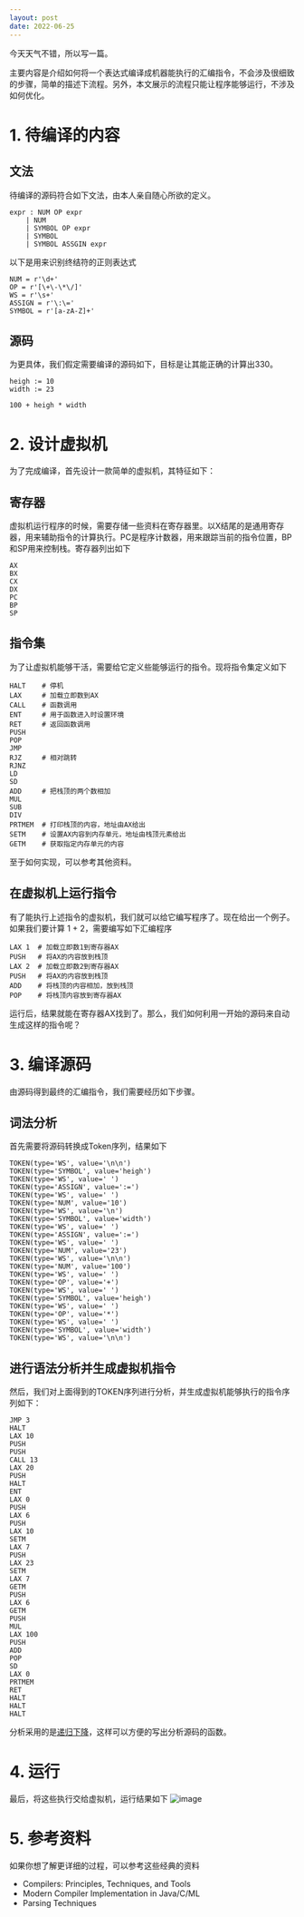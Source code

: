 ```yaml
---
layout: post
date: 2022-06-25
---
```


今天天气不错，所以写一篇。

主要内容是介绍如何将一个表达式编译成机器能执行的汇编指令，不会涉及很细致的步骤，简单的描述下流程。另外，本文展示的流程只能让程序能够运行，不涉及如何优化。


# 1. 待编译的内容

## 文法
待编译的源码符合如下文法，由本人亲自随心所欲的定义。
```
expr : NUM OP expr
    | NUM
    | SYMBOL OP expr
    | SYMBOL
    | SYMBOL ASSGIN expr
```
以下是用来识别终结符的正则表达式
```
NUM = r'\d+'
OP = r'[\+\-\*\/]'
WS = r'\s+'
ASSIGN = r'\:\='
SYMBOL = r'[a-zA-Z]+'
```
## 源码
为更具体，我们假定需要编译的源码如下，目标是让其能正确的计算出330。
```
heigh := 10
width := 23

100 + heigh * width
```

# 2. 设计虚拟机
为了完成编译，首先设计一款简单的虚拟机，其特征如下：

## 寄存器
虚拟机运行程序的时候，需要存储一些资料在寄存器里。以X结尾的是通用寄存器，用来辅助指令的计算执行。PC是程序计数器，用来跟踪当前的指令位置，BP和SP用来控制栈。寄存器列出如下
```
AX
BX
CX
DX
PC
BP
SP
```


## 指令集
为了让虚拟机能够干活，需要给它定义些能够运行的指令。现将指令集定义如下
```
HALT    # 停机
LAX     # 加载立即数到AX
CALL    # 函数调用
ENT     # 用于函数进入时设置环境
RET     # 返回函数调用
PUSH
POP
JMP
RJZ     # 相对跳转
RJNZ
LD
SD
ADD     # 把栈顶的两个数相加
MUL
SUB
DIV
PRTMEM  # 打印栈顶的内容，地址由AX给出
SETM    # 设置AX内容到内存单元，地址由栈顶元素给出
GETM    # 获取指定内存单元的内容
```
至于如何实现，可以参考其他资料。

## 在虚拟机上运行指令
有了能执行上述指令的虚拟机，我们就可以给它编写程序了。现在给出一个例子。如果我们要计算 1 + 2，需要编写如下汇编程序
```
LAX 1  # 加载立即数1到寄存器AX
PUSH   # 将AX的内容放到栈顶
LAX 2  # 加载立即数2到寄存器AX
PUSH   # 将AX的内容放到栈顶
ADD    # 将栈顶的内容相加，放到栈顶
POP    # 将栈顶内容放到寄存器AX
```
运行后，结果就能在寄存器AX找到了。那么，我们如何利用一开始的源码来自动生成这样的指令呢？


# 3. 编译源码
由源码得到最终的汇编指令，我们需要经历如下步骤。

## 词法分析
首先需要将源码转换成Token序列，结果如下
```
TOKEN(type='WS', value='\n\n')
TOKEN(type='SYMBOL', value='heigh')
TOKEN(type='WS', value=' ')
TOKEN(type='ASSIGN', value=':=')
TOKEN(type='WS', value=' ')
TOKEN(type='NUM', value='10')
TOKEN(type='WS', value='\n')
TOKEN(type='SYMBOL', value='width')
TOKEN(type='WS', value=' ')
TOKEN(type='ASSIGN', value=':=')
TOKEN(type='WS', value=' ')
TOKEN(type='NUM', value='23')
TOKEN(type='WS', value='\n\n')
TOKEN(type='NUM', value='100')
TOKEN(type='WS', value=' ')
TOKEN(type='OP', value='+')
TOKEN(type='WS', value=' ')
TOKEN(type='SYMBOL', value='heigh')
TOKEN(type='WS', value=' ')
TOKEN(type='OP', value='*')
TOKEN(type='WS', value=' ')
TOKEN(type='SYMBOL', value='width')
TOKEN(type='WS', value='\n\n')
```

## 进行语法分析并生成虚拟机指令
然后，我们对上面得到的TOKEN序列进行分析，并生成虚拟机能够执行的指令序列如下：
```
JMP 3 
HALT
LAX 10
PUSH
PUSH 
CALL 13
LAX 20
PUSH 
HALT 
ENT 
LAX 0
PUSH
LAX 6
PUSH
LAX 10
SETM
LAX 7
PUSH
LAX 23
SETM
LAX 7
GETM
PUSH
LAX 6
GETM
PUSH
MUL
LAX 100
PUSH
ADD
POP
SD
LAX 0
PRTMEM 
RET 
HALT
HALT
HALT
```
分析采用的是[递归下降](https://en.wikipedia.org/wiki/Recursive_descent_parser)，这样可以方便的写出分析源码的函数。


# 4. 运行
最后，将这些执行交给虚拟机，运行结果如下
![image](https://user-images.githubusercontent.com/21050753/175763374-c8050ff9-461c-4e68-8b81-d02729311fe3.png)

# 5. 参考资料
如果你想了解更详细的过程，可以参考这些经典的资料
- Compilers: Principles, Techniques, and Tools
- Modern Compiler Implementation in Java/C/ML
- Parsing Techniques
